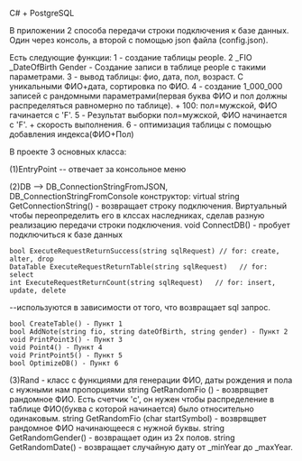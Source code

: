 C# + PostgreSQL

В приложении 2  способа передачи строки подключения к базе данных. Один через консоль, а второй с помощью json файла (config.json).

Есть следующие функции:
1 - создание таблицы people.
2 _FIO _DateOfBirth Gender - Создание записи в таблице people с такими параметрами.
3 - вывод таблицы: фио, дата, пол, возраст. С уникальными ФИО+дата, сортировка по ФИО.
4 - создание 1_000_000 записей с рандомными параметрами(первая буква ФИО и пол должны распределяться равномерно по таблице). + 100: пол=мужской, ФИО гачинается с 'F'.
5 - Результат выборки пол=мужской, ФИО начинается с 'F'. + скорость выполнения.
6 - оптимизация таблицы с помощью добавления индекса(ФИО+Пол)


В проекте 3 основных класса:

(1)EntryPoint -- отвечает за консольное меню


(2)DB --> DB_ConnectionStringFromJSON, DB_ConnectionStringFromConsole
  конструктор:
    virtual string GetConnectionString() - возвращает строку подключения. 
Виртуальный чтобы переопределить его в клссах наследниках,
сделав разную реализацию передачи строки подключения.
    void ConnectDB() - пробует подключиться к базе данных

    bool ExecuteRequestReturnSuccess(string sqlRequest) // for: create, alter, drop
    DataTable ExecuteRequestReturnTable(string sqlRequest)   // for: select
    int ExecuteRequestReturnCount(string sqlRequest)   // for: insert, update, delete
--используются в зависимости от того, что возвращает sql запрос.

    bool CreateTable() - Пункт 1
    bool AddNote(string fio, string dateOfBirth, string gender) - Пункт 2
    void PrintPoint3() - Пункт 3
    void Point4() - Пункт 4
    void PrintPoint5() - Пункт 5
    bool OptimizeDB() - Пункт 6


(3)Rand - класс с функциями для генерации ФИО, даты рождения и пола с нужными нам пропорциями
    string GetRandomFio () - возврвщвет рандомное ФИО. Есть счетчик 'c', он нужен чтобы распределение в таблице ФИО(буква с которой начинается) было относительно одинаковым.
    string GetRandomFio (char startSymbol) - возврвщвет рандомное ФИО начинающееся с нужной буквы.
    string GetRandomGender() - возвращает один из 2х полов.
    string GetRandomDate() - возвращает случайную дату от _minYear до _maxYear.
